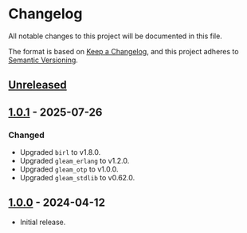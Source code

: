 # Changelog

All notable changes to this project will be documented in this file.

The format is based on [Keep a Changelog](https://keepachangelog.com/en/1.0.0/),
and this project adheres to [Semantic Versioning](https://semver.org/spec/v2.0.0.html).

## [Unreleased]

## [1.0.1] - 2025-07-26

### Changed

- Upgraded `birl` to v1.8.0.
- Upgraded `gleam_erlang` to v1.2.0.
- Upgraded `gleam_otp` to v1.0.0.
- Upgraded `gleam_stdlib` to v0.62.0.

## [1.0.0] - 2024-04-12

- Initial release.

[unreleased]: https://github.com/maxdeviant/bigben/compare/v1.0.0...HEAD
[1.0.1]: https://github.com/maxdeviant/bigben/compare/v1.0.0...v1.0.1
[1.0.0]: https://github.com/maxdeviant/bigben/compare/0981a32...v1.0.0
